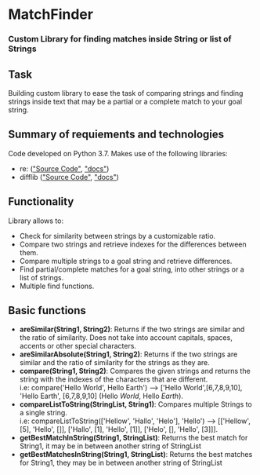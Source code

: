 # MatchFinder

### Custom Library for finding matches inside String or list of Strings

## Task

Building custom library to ease the task of comparing strings and finding strings inside text that may be a partial or a complete match to your goal string.

## Summary of requiements and technologies

Code developed on Python 3.7.
Makes use of the following libraries:
* re: (["Source Code"](https://github.com/python/cpython/blob/3.8/Lib/re.py "difflib Github Page"), ["docs"](https://docs.python.org/3/library/re.html "difflib docs Page"))
* difflib (["Source Code"](https://github.com/python/cpython/blob/3.8/Lib/difflib.py "difflib Github Page"), ["docs"](https://docs.python.org/3/library/difflib.html "re docs Page"))
  
## Functionality

Library allows to:
* Check for similarity between strings by a customizable ratio.
* Compare two strings and retrieve indexes for the differences between them.
* Compare multiple strings to a goal string and retrieve differences.
* Find partial/complete matches for a goal string, into other strings or a list of strings.
* Multiple find functions.
   
  
## Basic functions

* **areSimilar(String1, String2)**: Returns if the two strings are similar and the ratio of similarity. Does not take into account capitals,  spaces, accents or other special characters.
* **areSimilarAbsolute(String1, String2)**: Returns if the two strings are similar and the ratio of similarity for the strings as they are.
* **compare(String1, String2)**: Compares the given strings and returns the string with the indexes of the characters that are different.<br>
i.e: compare('Hello World', Hello Earth') --> ['Hello World',[6,7,8,9,10], 'Hello Earth', [6,7,8,9,10] (Hello *World*, Hello *Earth*).<br>
* **compareListToString(StringList, String1)**: Compares multiple Strings to a single string.<br>
i.e: compareListToString(['Hellow', 'Hallo', 'Helo'], 'Hello') --> [['Hellow', [5], 'Hello', []], ['Hallo', [1], 'Hello', [1]], ['Helo', [], 'Hello', [3]]].
* **getBestMatchInString(String1, StringList)**: Returns the best match for String1, it may be in between another string of StringList
* **getBestMatchesInString(String1, StringList)**: Returns the best matches for String1, they may be in between another string of StringList


